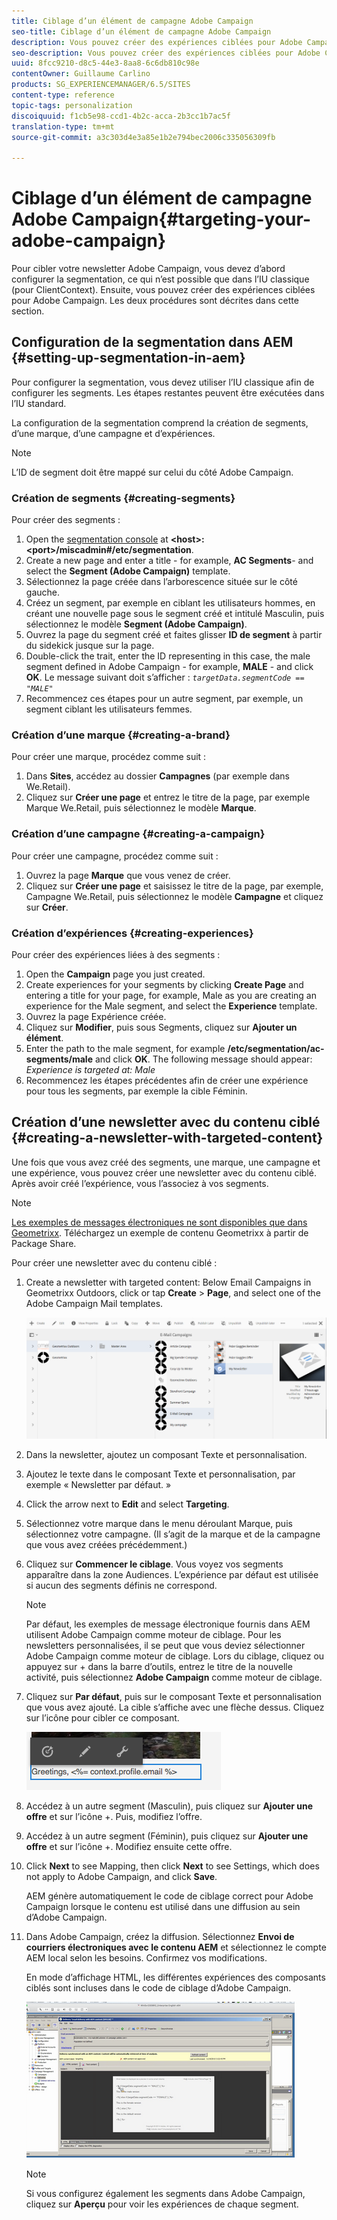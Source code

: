 ```yaml
---
title: Ciblage d’un élément de campagne Adobe Campaign
seo-title: Ciblage d’un élément de campagne Adobe Campaign
description: Vous pouvez créer des expériences ciblées pour Adobe Campaign après la configuration de la segmentation
seo-description: Vous pouvez créer des expériences ciblées pour Adobe Campaign après la configuration de la segmentation
uuid: 8fcc9210-d8c5-44e3-8aa8-6c6db810c98e
contentOwner: Guillaume Carlino
products: SG_EXPERIENCEMANAGER/6.5/SITES
content-type: reference
topic-tags: personalization
discoiquuid: f1cb5e98-ccd1-4b2c-acca-2b3cc1b7ac5f
translation-type: tm+mt
source-git-commit: a3c303d4e3a85e1b2e794bec2006c335056309fb

---
```



# Ciblage d’un élément de campagne Adobe Campaign{#targeting-your-adobe-campaign}

Pour cibler votre newsletter Adobe Campaign, vous devez d’abord configurer la segmentation, ce qui n’est possible que dans l’IU classique (pour ClientContext). Ensuite, vous pouvez créer des expériences ciblées pour Adobe Campaign. Les deux procédures sont décrites dans cette section.

## Configuration de la segmentation dans AEM {#setting-up-segmentation-in-aem}

Pour configurer la segmentation, vous devez utiliser l’IU classique afin de configurer les segments. Les étapes restantes peuvent être exécutées dans l’IU standard.

La configuration de la segmentation comprend la création de segments, d’une marque, d’une campagne et d’expériences.

>[!NOTE]
>
>L’ID de segment doit être mappé sur celui du côté Adobe Campaign.

### Création de segments {#creating-segments}

Pour créer des segments :

1. Open the [segmentation console](http://localhost:4502/miscadmin#/etc/segmentation) at **&lt;host>:&lt;port>/miscadmin#/etc/segmentation**.
1. Create a new page and enter a title - for example, **AC Segments**- and select the **Segment (Adobe Campaign)** template.
1. Sélectionnez la page créée dans l’arborescence située sur le côté gauche.
1. Créez un segment, par exemple en ciblant les utilisateurs hommes, en créant une nouvelle page sous le segment créé et intitulé Masculin, puis sélectionnez le modèle **Segment (Adobe Campaign)**.
1. Ouvrez la page du segment créé et faites glisser **ID de segment** à partir du sidekick jusque sur la page.
1. Double-click the trait, enter the ID representing in this case, the male segment defined in Adobe Campaign - for example, **MALE** - and click **OK**. Le message suivant doit s’afficher : *`targetData.segmentCode == "MALE"`*
1. Recommencez ces étapes pour un autre segment, par exemple, un segment ciblant les utilisateurs femmes.

### Création d’une marque {#creating-a-brand}

Pour créer une marque, procédez comme suit :

1. Dans **Sites**, accédez au dossier **Campagnes** (par exemple dans We.Retail).
1. Cliquez sur **Créer une page** et entrez le titre de la page, par exemple Marque We.Retail, puis sélectionnez le modèle **Marque**.

### Création d’une campagne {#creating-a-campaign}

Pour créer une campagne, procédez comme suit :

1. Ouvrez la page **Marque** que vous venez de créer. 
1. Cliquez sur **Créer une page** et saisissez le titre de la page, par exemple, Campagne We.Retail, puis sélectionnez le modèle **Campagne** et cliquez sur **Créer**.

### Création d’expériences {#creating-experiences}

Pour créer des expériences liées à des segments :

1. Open the **Campaign** page you just created.
1. Create experiences for your segments by clicking **Create Page** and entering a title for your page, for example, Male as you are creating an experience for the Male segment, and select the **Experience** template.
1. Ouvrez la page Expérience créée.
1. Cliquez sur **Modifier**, puis sous Segments, cliquez sur **Ajouter un élément**.
1. Enter the path to the male segment, for example **/etc/segmentation/ac-segments/male** and click **OK**. The following message should appear: *Experience is targeted at: Male*
1. Recommencez les étapes précédentes afin de créer une expérience pour tous les segments, par exemple la cible Féminin.

## Création d’une newsletter avec du contenu ciblé {#creating-a-newsletter-with-targeted-content}

Une fois que vous avez créé des segments, une marque, une campagne et une expérience, vous pouvez créer une newsletter avec du contenu ciblé. Après avoir créé l’expérience, vous l’associez à vos segments.

>[!NOTE]
>
>[Les exemples de messages électroniques ne sont disponibles que dans Geometrixx](/help/sites-developing/we-retail.md). Téléchargez un exemple de contenu Geometrixx à partir de Package Share.

Pour créer une newsletter avec du contenu ciblé :

1. Create a newsletter with targeted content: Below Email Campaigns in Geometrixx Outdoors, click or tap **Create** > **Page**, and select one of the Adobe Campaign Mail templates.

   ![chlimage_1-188](assets/chlimage_1-188.png)

1. Dans la newsletter, ajoutez un composant Texte et personnalisation.
1. Ajoutez le texte dans le composant Texte et personnalisation, par exemple « Newsletter par défaut. »
1. Click the arrow next to **Edit** and select **Targeting**.
1. Sélectionnez votre marque dans le menu déroulant Marque, puis sélectionnez votre campagne. (Il s’agit de la marque et de la campagne que vous avez créées précédemment.)
1. Cliquez sur **Commencer le ciblage**. Vous voyez vos segments apparaître dans la zone Audiences. L’expérience par défaut est utilisée si aucun des segments définis ne correspond.

   >[!NOTE]
   >
   >Par défaut, les exemples de message électronique fournis dans AEM utilisent Adobe Campaign comme moteur de ciblage. Pour les newsletters personnalisées, il se peut que vous deviez sélectionner Adobe Campaign comme moteur de ciblage. Lors du ciblage, cliquez ou appuyez sur + dans la barre d’outils, entrez le titre de la nouvelle activité, puis sélectionnez **Adobe Campaign** comme moteur de ciblage.

1. Cliquez sur **Par défaut**, puis sur le composant Texte et personnalisation que vous avez ajouté. La cible s’affiche avec une flèche dessus. Cliquez sur l’icône pour cibler ce composant.

   ![chlimage_1-189](assets/chlimage_1-189.png)

1. Accédez à un autre segment (Masculin), puis cliquez sur **Ajouter une offre** et sur l’icône +. Puis, modifiez l’offre.
1. Accédez à un autre segment (Féminin), puis cliquez sur **Ajouter une offre** et sur l’icône +. Modifiez ensuite cette offre. 
1. Click **Next** to see Mapping, then click **Next** to see Settings, which does not apply to Adobe Campaign, and click **Save**.

   AEM génère automatiquement le code de ciblage correct pour Adobe Campaign lorsque le contenu est utilisé dans une diffusion au sein d’Adobe Campaign.

1. Dans Adobe Campaign, créez la diffusion. Sélectionnez **Envoi de courriers électroniques avec le contenu AEM** et sélectionnez le compte AEM local selon les besoins. Confirmez vos modifications.

   En mode d’affichage HTML, les différentes expériences des composants ciblés sont incluses dans le code de ciblage d’Adobe Campaign.

   ![chlimage_1-190](assets/chlimage_1-190.png)

   >[!NOTE]
   >
   >Si vous configurez également les segments dans Adobe Campaign, cliquez sur **Aperçu** pour voir les expériences de chaque segment.

